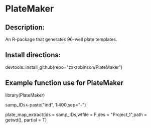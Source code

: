 # PlateMaker


## Description:
An R-package that generates 96-well plate templates. 

## Install directions:
devtools::install_github(repo="zakrobinson/PlateMaker")


## Example function use for PlateMaker
 
library(PlateMaker)

samp_IDs<-paste("ind", 1:400,sep="-")

plate_map_extract(ids = samp_IDs,wtfile = F,des = "Project_1",path = getwd(), partial = T)